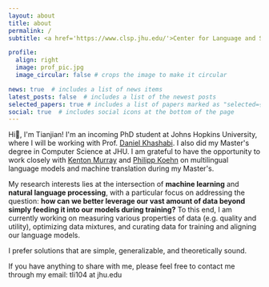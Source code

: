 ```yaml
---
layout: about
title: about
permalink: /
subtitle: <a href='https://www.clsp.jhu.edu/'>Center for Language and Speech Processing</a>,  <a href='https://www.jhu.edu/'>Johns Hopkins University</a>

profile:
  align: right
  image: prof_pic.jpg
  image_circular: false # crops the image to make it circular

news: true  # includes a list of news items
latest_posts: false  # includes a list of the newest posts
selected_papers: true # includes a list of papers marked as "selected={true}"
social: true  # includes social icons at the bottom of the page
---
```


Hi👋, I'm Tianjian! I'm an incoming PhD student at Johns Hopkins University, where I will be working with Prof. [Daniel Khashabi](https://danielkhashabi.com/). I also did my Master's degree in Computer Science at JHU. I am grateful to have the opportunity to work closely with [Kenton Murray](https://kentonmurray.com/) and [Philipp Koehn](https://www.cs.jhu.edu/~phi/) on multilingual language models and machine translation during my Master's.

My research interests lies at the intersection of **machine learning** and **natural language processing**, with a particular focus on addressing the question: **how can we better leverage our vast amount of data beyond simply feeding it into our models during training?** To this end, I am currently working on measuring various properties of data (e.g. quality and utility), optimizing data mixtures, and curating data for training and aligning our language models.

I prefer solutions that are simple, generalizable, and theoretically sound.

If you have anything to share with me, please feel free to contact me through my email: tli104 at jhu.edu

